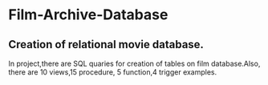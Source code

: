 # Film-Archive-Database
## Creation of relational movie database. 
In project,there are SQL quaries for creation of tables on film database.Also, there are 10 views,15 procedure, 5 function,4 trigger examples.
